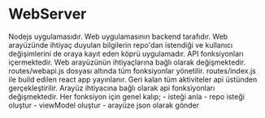 ﻿# WebServer
Nodejs uygulamasıdır.
Web uygulamasının backend tarafıdır.
Web arayüzünde ihtiyaç duyulan bilgilerin repo'dan istendiği ve kullanıcı değişimlerini de oraya kayıt eden köprü uygulamadır.
API fonksiyonları içermektedir. Web arayüzünün ihtiyaçlarına bağlı olarak değişmektedir.
routes/webapi.js dosyası altında tüm fonksiyonlar yönetilir.
routes/index.js ile build edilen react app yayınlanır. Geri kalan tüm aktiviteler api üstünden gerçekleştirilir.
Arayüz ihtiyacına bağlı olarak api fonksiyonları değişmektedir.
Her fonksiyon için genel kalıp;
	- isteği anla - repo isteği oluştur - viewModel oluştur - arayüze json olarak gönder

